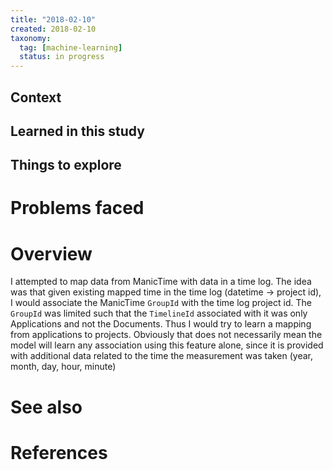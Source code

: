 ```yaml
---
title: "2018-02-10"
created: 2018-02-10
taxonomy:
  tag: [machine-learning]
  status: in progress
---
```


## Context

## Learned in this study

## Things to explore

# Problems faced

# Overview
I attempted to map data from ManicTime with data in a time log. The idea was that given existing mapped time in the time log (datetime -> project id), I would associate the ManicTime `GroupId` with the time log project id. The `GroupId` was limited such that the `TimelineId` associated with it was only Applications and not the Documents. Thus I would try to learn a mapping from applications to projects. Obviously that does not necessarily mean the model will learn any association using this feature alone, since it is provided with additional data related to the time the measurement was taken (year, month, day, hour, minute)

# See also

# References
